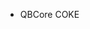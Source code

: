 - QBCore COKE 

<!---
Haven-Roleplay/Haven-Roleplay is a ✨ special ✨ repository because its `README.md` (this file) appears on your GitHub profile.
You can click the Preview link to take a look at your changes.
--->
